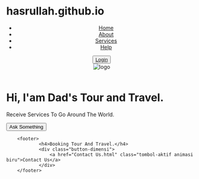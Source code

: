 # hasrullah.github.io
<html lang="en" dir="ltr">
<head>
    <meta charset="UTF-8">
    <meta name="viewport" content="width=device-width, initial-scale=1">
    <link rel="stylesheet" href="web1.css">
</head>
<body>
    <header>
        <div class="container">
            <nav>
                <div class="nav-items">
                    <ul class="nav-links">
                        <li><a href="#" class="nav-link active">Home</a></li>
                        <li><a href="#" class="nav-link">About</a></li>
                        <li><a href="#" class="nav-link">Services</a></li>
                        <li><a href="#" class="nav-link">Help</a></li>
                    </ul>
                    <button class="btn-section">
                        <a href="Login.html" class="login">Login</a>
                    </button>
                </div>
                <div class="nav-brand">
                    <img class="logo" src="https://image.flaticon.com/icons/png/128/50/50436.png" alt="logo">
                </div>
            </nav>
        </div>
    </header>
        <div class="text-section">
            <h1 class="moderate-title">
                Hi, I'am Dad's Tour and Travel.
            </h1>
            <p class="text-muted">
                Receive Services To Go Around The World.
            </p>
            <button class="btn-primary">Ask Something</button>
        </div>
        <div class="app-img">
            <img src="https://lh3.googleusercontent.com/proxy/DX4W_LLvGSlMsvyVH3NvM9hV1lWmN6MwPJjub7buxQ7_vFnL908gT7fu5_UXomR7q1JS-Q0ZLSyj-8BAkONW9DwEe3sXatdWmrTJLwfjYqutWWdu1WT8QQ" alt="">
        </div>

        <footer>
                <h4>Booking Tour And Travel.</h4>
                <div class="button-dimensi">
                    <a href="Contact Us.html" class="tombol-aktif animasi biru">Contact Us</a>
                </div>
        </footer>
</body>
</html>
